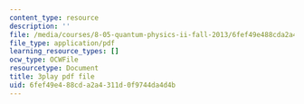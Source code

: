 ```yaml
---
content_type: resource
description: ''
file: /media/courses/8-05-quantum-physics-ii-fall-2013/6fef49e488cda2a4311d0f9744da4d4b_jjZM88ku-7k.pdf
file_type: application/pdf
learning_resource_types: []
ocw_type: OCWFile
resourcetype: Document
title: 3play pdf file
uid: 6fef49e4-88cd-a2a4-311d-0f9744da4d4b
---
```

